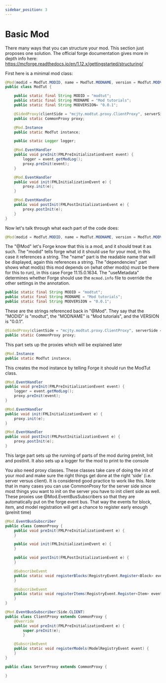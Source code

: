 ```yaml
---
sidebar_position: 3
---
```


# Basic Mod

There many ways that you can structure your mod.
This section just proposes one solution.
The official forge documentation gives more in depth info here: https://mcforge.readthedocs.io/en/1.12.x/gettingstarted/structuring/

First here is a minimal mod class:

```java title="ModTut.java"
@Mod(modid = ModTut.MODID, name = ModTut.MODNAME, version = ModTut.MODVERSION, dependencies = "required-after:forge@[11.16.0.1865,)", useMetadata = true)
public class ModTut {

    public static final String MODID = "modtut";
    public static final String MODNAME = "Mod tutorials";
    public static final String MODVERSION= "0.0.1";

    @SidedProxy(clientSide = "mcjty.modtut.proxy.ClientProxy", serverSide = "mcjty.modtut.proxy.ServerProxy")
    public static CommonProxy proxy;

    @Mod.Instance
    public static ModTut instance;

    public static Logger logger;

    @Mod.EventHandler
    public void preInit(FMLPreInitializationEvent event) {
        logger = event.getModLog();
        proxy.preInit(event);
    }

    @Mod.EventHandler
    public void init(FMLInitializationEvent e) {
        proxy.init(e);
    }

    @Mod.EventHandler
    public void postInit(FMLPostInitializationEvent e) {
        proxy.postInit(e);
    }
}
```

Now let's talk through what each part of the code does:

```java
@Mod(modid = ModTut.MODID, name = ModTut.MODNAME, version = ModTut.MODVERSION, dependencies = "required-after:Forge@[11.16.0.1865,)", useMetadata = true)
```

The "@Mod" let's Forge know that this is a mod, and it should treat it as such.
The "modid" tells forge what id it should use for your mod, in this case it references a string.
The "name" part is the readable name that will be displayed, again this references a string.
The "dependencies" part shows what mod(s) this mod depends on (what other mod(s) must be there for this to run), in this case Forge 11.15.0.1634.
The "useMetadata" determines whether Forge should use the `mcmod.info` file to override the other settings in the annotation.

```java
public static final String MODID = "modtut";
public static final String MODNAME = "Mod tutorials";
public static final String MODVERSION = "0.0.1";
```

These are the strings referenced back in "@Mod".
They say that the "MODID" is "modtut", the "MODNAME" is "Mod tutorials", and the VERSION is "0.0.1".

```java
@SidedProxy(clientSide = "mcjty.modtut.proxy.ClientProxy", serverSide = "mcjty.modtut.proxy.ServerProxy")
public static CommonProxy proxy;
```

This part sets up the proxies which will be explained later

```java
@Mod.Instance
public static ModTut instance;
```

This creates the mod instance by telling Forge it should run the ModTut class.

```java
@Mod.EventHandler
public void preInit(FMLPreInitializationEvent event) {
    logger = event.getModLog();
    proxy.preInit(event);
}

@Mod.EventHandler
public void init(FMLInitializationEvent e) {
    proxy.init(e);
}

@Mod.EventHandler
public void postInit(FMLPostInitializationEvent e) {
    proxy.postInit(e);
}
```

This large part sets up the running of parts of the mod during preInit, Init and postInit.
It also sets up a logger for the mod to print to the console

You also need proxy classes.
These classes take care of doing the init of your mod and make sure the right things get done at the right 'side' (i.e. server versus client).
It is considered good practice to work like this.
Note that in many cases you can use CommonProxy for the server side since most things you want to init on the server you have to init client side as well.
These proxies use @Mod.EventBusSubscribers so that they are automatically put on the forge event bus.
That way the events for block, item, and model registration will get a chance to register early enough (preInit time)

```java
@Mod.EventBusSubscriber
public class CommonProxy {
    public void preInit(FMLPreInitializationEvent e) {
    }

    public void init(FMLInitializationEvent e) {
    }

    public void postInit(FMLPostInitializationEvent e) {
    }

    @SubscribeEvent
    public static void registerBlocks(RegistryEvent.Register<Block> event) {
    }

    @SubscribeEvent
    public static void registerItems(RegistryEvent.Register<Item> event) {
    }
}

@Mod.EventBusSubscriber(Side.CLIENT)
public class ClientProxy extends CommonProxy {
    @Override
    public void preInit(FMLPreInitializationEvent e) {
        super.preInit(e);
        }

    @SubscribeEvent
    public static void registerModels(ModelRegistryEvent event) {
    }
}

public class ServerProxy extends CommonProxy {

}
```
